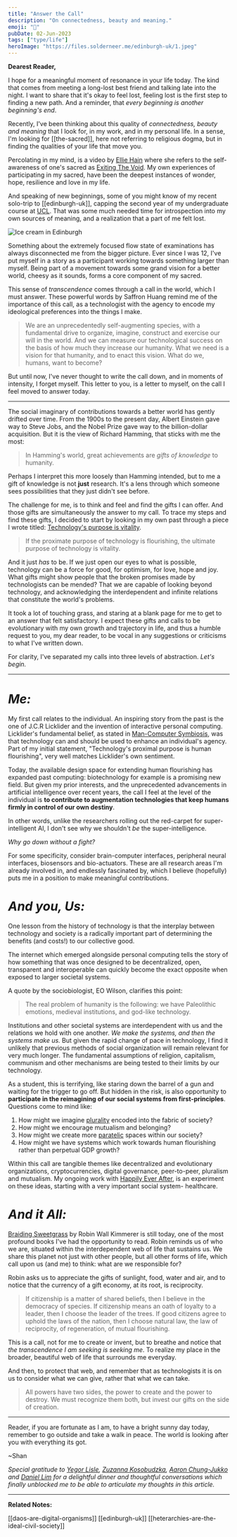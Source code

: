 ```yaml
---
title: "Answer the Call"
description: "On connectedness, beauty and meaning."
emoji: "🥨"
pubDate: 02-Jun-2023
tags: ["type/life"]
heroImage: "https://files.solderneer.me/edinburgh-uk/1.jpeg"
---
```


**Dearest Reader,**

I hope for a meaningful moment of resonance in your life today. The kind that comes from meeting a long-lost best friend and talking late into the night. I want to share that it's okay to feel lost, feeling lost is the first step to finding a new path. And a reminder, that _every beginning is another beginning's end_.

Recently, I've been thinking about this quality of _connectedness, beauty and meaning_ that I look for, in my work, and in my personal life. In a sense, I'm looking for [[the-sacred]], here not referring to religious dogma, but in finding the qualities of your life that move you.

Percolating in my mind, is a video by [Ellie Hain](https://twitter.com/ellie__hain) where she refers to the self-awareness of one's sacred as [Exiting The Void](https://www.youtube.com/watch?v=BqB-1ABZJSM). My own experiences of participating in my sacred, have been the deepest instances of wonder, hope, resilience and love in my life.

And speaking of new beginnings, some of you might know of my recent solo-trip to [[edinburgh-uk]], capping the second year of my undergraduate course at [UCL](https://www.ucl.ac.uk/). That was some much needed time for introspection into my own sources of meaning, and a realization that a part of me felt lost.

![Ice cream in Edinburgh](https://files.solderneer.me/answer-the-call/1.jpeg)

Something about the extremely focused flow state of examinations has always disconnected me from the bigger picture. Ever since I was 12, I've put myself in a story as a participant working towards something larger than myself. Being part of a movement towards some grand vision for a better world, cheesy as it sounds, forms a core component of my sacred.

This sense of _transcendence_ comes through a call in the world, which I must answer. These powerful words by Saffron Huang remind me of the importance of this call, as a technologist with the agency to encode my ideological preferences into the things I make.

> We are an unprecedentedly self-augmenting species, with a fundamental drive to organize, imagine, construct and exercise our will in the world. And we can measure our technological success on the basis of how much they increase our humanity. What we need is a vision for that humanity, and to enact this vision. What do we, humans, want to become?

But until now, I've never thought to write the call down, and in moments of intensity, I forget myself. This letter to you, is a letter to myself, on the call I feel moved to answer today.

---

The social imaginary of contributions towards a better world has gently drifted over time. From the 1900s to the present day, Albert Einstein gave way to Steve Jobs, and the Nobel Prize gave way to the billion-dollar acquisition. But it is the view of Richard Hamming, that sticks with me the most:

> In Hamming's world, great achievements are _gifts of knowledge_ to humanity.

Perhaps I interpret this more loosely than Hamming intended, but to me a gift of knowledge is not **just** research. It's a lens through which someone sees possibilities that they just didn't see before.

The challenge for me, is to think and feel and find the gifts I can offer. And those gifts are simultaneously the answer to my call. To trace my steps and find these gifts, I decided to start by looking in my own past through a piece I wrote titled: [Technology's purpose is vitality](https://solderneer.me/letters/technologys-ultimate-purpose-is-vitality/).

> If the proximate purpose of technology is flourishing, the ultimate purpose of technology is vitality.

And it just _has_ to be. If we just open our eyes to what is possible, technology can be a force for good, for optimism, for love, hope and joy. What gifts might show people that the broken promises made by technologists can be mended? That we are capable of looking beyond technology, and acknowledging the interdependent and infinite relations that constitute the world's problems.

It took a lot of touching grass, and staring at a blank page for me to get to an answer that felt satisfactory. I expect these gifts and calls to be evolutionary with my own growth and trajectory in life, and thus a humble request to you, my dear reader, to be vocal in any suggestions or criticisms to what I've written down.

For clarity, I've separated my calls into three levels of abstraction. _Let's begin._

---

# _Me:_

My first call relates to the individual. An inspiring story from the past is the one of J.C.R Licklider and the invention of interactive personal computing. Licklider's fundamental belief, as stated in [Man-Computer Symbiosis](https://en.wikipedia.org/wiki/Man-Computer_Symbiosis), was that technology can and should be used to enhance an individual's agency. Part of my initial statement, "Technology's proximal purpose is human flourishing", very well matches Licklider's own sentiment.

Today, the available design space for extending human flourishing has expanded past computing: biotechnology for example is a promising new field. But given my prior interests, and the unprecedented advancements in artificial intelligence over recent years, the call I feel at the level of the individual is **to contribute to augmentation technologies that keep humans firmly in control of our own destiny**.

In other words, unlike the researchers rolling out the red-carpet for super-intelligent AI, I don't see why we shouldn't _be_ the super-intelligence.

_Why go down without a fight?_

For some specificity, consider brain-computer interfaces, peripheral neural interfaces, biosensors and bio-actuators. These are all research areas I'm already involved in, and endlessly fascinated by, which I believe (hopefully) puts me in a position to make meaningful contributions.

# _And you, Us:_

One lesson from the history of technology is that the interplay between technology and society is a radically important part of determining the benefits (and costs!) to our collective good.

The internet which emerged alongside personal computing tells the story of how something that was once designed to be decentralized, open, transparent and interoperable can quickly become the exact opposite when exposed to larger societal systems.

A quote by the sociobiologist, EO Wilson, clarifies this point:

> The real problem of humanity is the following: we have Paleolithic emotions, medieval institutions, and god-like technology.

Institutions and other societal systems are interdependent with us and the relations we hold with one another. _We make the systems, and then the systems make us._ But given the rapid change of pace in technology, I find it unlikely that previous methods of social organization will remain relevant for very much longer. The fundamental assumptions of religion, capitalism, communism and other mechanisms are being tested to their limits by our technology.

As a student, this is terrifying, like staring down the barrel of a gun and waiting for the trigger to go off. But hidden in the risk, is also opportunity to **participate in the reimagining of our social systems from first-principles**. Questions come to mind like:

1. How might we imagine [plurality](https://pluriverse.world/) encoded into the fabric of society?
2. How might we encourage mutualism and belonging?
3. How might we create more [paratelic](https://en.wikipedia.org/wiki/Reversal_theory#Serious/Playful_(Telic/Paratelic)) spaces within our society?
4. How might we have systems which work towards human flourishing rather than perpetual GDP growth?

Within this call are tangible themes like decentralized and evolutionary organizations, cryptocurrencies, digital governance, peer-to-peer, pluralism and mutualism. My ongoing work with [Happily Ever After](https://hea.care), is an experiment on these ideas, starting with a very important social system- healthcare.

# _And it All:_

[Braiding Sweetgrass](https://www.goodreads.com/book/show/17465709-braiding-sweetgrass) by Robin Wall Kimmerer is still today, one of the most profound books I've had the opportunity to read. Robin reminds us of who we are, situated within the interdependent web of life that sustains us. We share this planet not just with other people, but all other forms of life, which call upon us (and me) to think: what are we responsible for?

Robin asks us to appreciate the gifts of sunlight, food, water and air, and to notice that the currency of a gift economy, at its root, is reciprocity.

> If citizenship is a matter of shared beliefs, then I believe in the democracy of species. If citizenship means an oath of loyalty to a leader, then I choose the leader of the trees. If good citizens agree to uphold the laws of the nation, then I choose natural law, the law of reciprocity, of regeneration, of mutual flourishing.

This is a call, not for me to create or invent, but to breathe and notice that _the transcendence I am seeking is seeking me_. To realize my place in the broader, beautiful web of life that surrounds me everyday.

And then, to protect that web, and remember that as technologists it is on us to consider what we can give, rather that what we can take.

> All powers have two sides, the power to create and the power to destroy. We must recognize them both, but invest our gifts on the side of creation.

---

Reader, if you are fortunate as I am, to have a bright sunny day today, remember to go outside and take a walk in peace. The world is looking after you with everything its got.

~Shan

_Special gratitude to [Yegor Lisle](https://www.linkedin.com/in/yegorlisle/), [Zuzanna Kosobudzka](https://www.linkedin.com/in/zuzanna-kosobudzka-749164201/), [Aaron Chung-Jukko](https://www.linkedin.com/in/aaronchungjukko/) and [Daniel Lim](https://instagram.com/grandiose.grampus) for a delightful dinner and thoughtful conversations which finally unblocked me to be able to articulate my thoughts in this article._

---

**Related Notes:**

[[daos-are-digital-organisms]] [[edinburgh-uk]] [[heterarchies-are-the-ideal-civil-society]]


